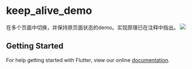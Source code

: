 # keep_alive_demo

在多个页面中切换，并保持原页面状态的demo。实现原理已在注释中指出。
![](https://user-gold-cdn.xitu.io/2018/9/12/165cd82770ff732e?w=362&h=640&f=gif&s=445737)

## Getting Started

For help getting started with Flutter, view our online
[documentation](https://flutter.io/).
